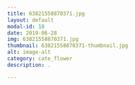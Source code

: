 ```yaml
---
title: 63821558870371.jpg
layout: default
modal-id: 18
date: 2019-06-28
img: 63821558870371.jpg
thumbnail: 63821558870371-thumbnail.jpg
alt: image-alt
category: cate_flower
description: .

---
```

